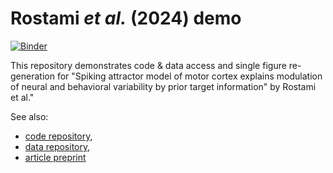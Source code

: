 # Rostami *et al.* (2024) demo

[![Binder](https://mybinder.org/badge_logo.svg)](https://mybinder.org/v2/gh/sfb1451/rostami_etal_2024-demo/HEAD?labpath=Demo.ipynb)

This repository demonstrates code & data access and single figure re-generation for "Spiking attractor model of motor cortex explains modulation of neural and behavioral variability by prior target information" by Rostami et al."

See also:
- [code repository](https://github.com/nawrotlab/ClusteredNetwork_pub),
- [data repository](https://gin.g-node.org/nawrotlab/delayed_center-out_uncertainty_Riehle),
- [article preprint](https://doi.org/10.21203/rs.3.rs-1337724/v1)

